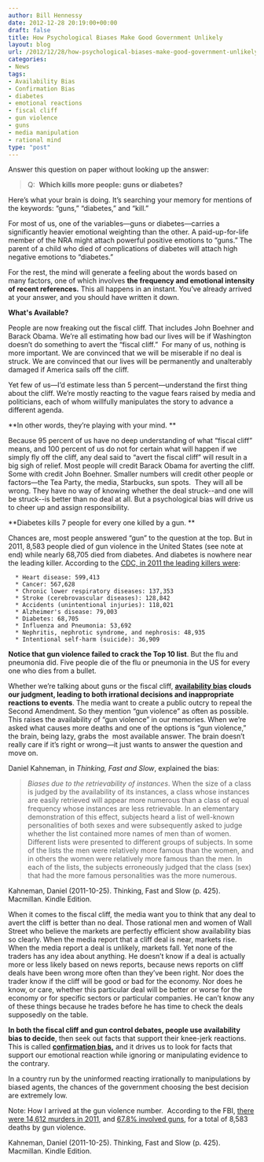 ```yaml
---
author: Bill Hennessy
date: 2012-12-28 20:19:00+00:00
draft: false
title: How Psychological Biases Make Good Government Unlikely
layout: blog
url: /2012/12/28/how-psychological-biases-make-good-government-unlikely/
categories:
- News
tags:
- Availability Bias
- Confirmation Bias
- diabetes
- emotional reactions
- fiscal cliff
- gun violence
- guns
- media manipulation
- rational mind
type: "post"
---
```


Answer this question on paper without looking up the answer:


> Q:  **Which kills more people: guns or diabetes?**


Here’s what your brain is doing. It’s searching your memory for mentions of the keywords: “guns,” “diabetes,” and “kill.”

For most of us, one of the variables—guns or diabetes—carries a significantly heavier emotional weighting than the other. A paid-up-for-life member of the NRA might attach powerful positive emotions to “guns.” The parent of a child who died of complications of diabetes will attach high negative emotions to “diabetes.”

For the rest, the mind will generate a feeling about the words based on many factors, one of which involves **the frequency and emotional intensity of recent references.** This all happens in an instant. You’ve already arrived at your answer, and you should have written it down.

**What's Available?**

People are now freaking out the fiscal cliff. That includes John Boehner and Barack Obama. We’re all estimating how bad our lives will be if Washington doesn’t do something to avert the “fiscal cliff.”  For many of us, nothing is more important. We are convinced that we will be miserable if no deal is struck. We are convinced that our lives will be permanently and unalterably damaged if America sails off the cliff.

Yet few of us—I’d estimate less than 5 percent—understand the first thing about the cliff. We’re mostly reacting to the vague fears raised by media and politicians, each of whom willfully manipulates the story to advance a different agenda.

**In other words, they’re playing with your mind. **

Because 95 percent of us have no deep understanding of what “fiscal cliff” means, and 100 percent of us do not for certain what will happen if we simply fly off the cliff, any deal said to “avert the fiscal cliff” will result in a big sigh of relief. Most people will credit Barack Obama for averting the cliff. Some with credit John Boehner. Smaller numbers will credit other people or factors—the Tea Party, the media, Starbucks, sun spots.  They will all be wrong. They have no way of knowing whether the deal struck--and one will be struck--is better than no deal at all. But a psychological bias will drive us to cheer up and assign responsibility.

**Diabetes kills 7 people for every one killed by a gun. **

Chances are, most people answered “gun” to the question at the top. But in 2011, 8,583 people died of gun violence in the United States (see note at end) while nearly 68,705 died from diabetes. And diabetes is nowhere near the leading killer. According to the [CDC, in 2011 the leading killers were](https://www.cdc.gov/nchs/FASTATS/lcod.htm):



	  * Heart disease: 599,413
	  * Cancer: 567,628
	  * Chronic lower respiratory diseases: 137,353
	  * Stroke (cerebrovascular diseases): 128,842
	  * Accidents (unintentional injuries): 118,021
	  * Alzheimer's disease: 79,003
	  * Diabetes: 68,705
	  * Influenza and Pneumonia: 53,692
	  * Nephritis, nephrotic syndrome, and nephrosis: 48,935
	  * Intentional self-harm (suicide): 36,909

**Notice that gun violence failed to crack the Top 10 list**. But the flu and pneumonia did. Five people die of the flu or pneumonia in the US for every one who dies from a bullet.

Whether we’re talking about guns or the fiscal cliff, **[availability bias](https://www.spring.org.uk/2012/08/the-availability-bias-why-people-buy-lottery-tickets.php) clouds our judgment, leading to both irrational decisions and inappropriate reactions to events**. The media want to create a public outcry to repeal the Second Amendment. So they mention “gun violence” as often as possible. This raises the availability of “gun violence” in our memories. When we’re asked what causes more deaths and one of the options is “gun violence,” the brain, being lazy, grabs the  most available answer. The brain doesn’t really care if it’s right or wrong—it just wants to answer the question and move on.

Daniel Kahneman, in _Thinking, Fast and Slow_, explained the bias:


> _Biases due to the retrievability of instances_. When the size of a class is judged by the availability of its instances, a class whose instances are easily retrieved will appear more numerous than a class of equal frequency whose instances are less retrievable. In an elementary demonstration of this effect, subjects heard a list of well-known personalities of both sexes and were subsequently asked to judge whether the list contained more names of men than of women. Different lists were presented to different groups of subjects. In some of the lists the men were relatively more famous than the women, and in others the women were relatively more famous than the men. In each of the lists, the subjects erroneously judged that the class (sex) that had the more famous personalities was the more numerous.

Kahneman, Daniel (2011-10-25). Thinking, Fast and Slow (p. 425). Macmillan. Kindle Edition.


When it comes to the fiscal cliff, the media want you to think that any deal to avert the cliff is better than no deal. Those rational men and women of Wall Street who believe the markets are perfectly efficient show availability bias so clearly. When the media report that a cliff deal is near, markets rise. When the media report a deal is unlikely, markets fall. Yet none of the traders has any idea about anything. He doesn’t know if a deal is actually more or less likely based on news reports, because news reports on cliff deals have been wrong more often than they’ve been right. Nor does the trader know if the cliff will be good or bad for the economy. Nor does he know, or care, whether this particular deal will be better or worse for the economy or for specific sectors or particular companies. He can’t know any of these things because he trades before he has time to check the deals supposedly on the table.

**In both the fiscal cliff and gun control debates, people use availability bias to decide**, then seek out facts that support their knee-jerk reactions. This is called **[confirmation bias](https://www.psychologyandsociety.com/confirmationbias.html),** and it drives us to look for facts that support our emotional reaction while ignoring or manipulating evidence to the contrary.

In a country run by the uninformed reacting irrationally to manipulations by biased agents, the chances of the government choosing the best decision are extremely low.

Note: How I arrived at the gun violence number.  According to the FBI, [there were 14,612 murders in 2011](https://www.fbi.gov/about-us/cjis/ucr/crime-in-the-u.s/2011/crime-in-the-u.s.-2011/tables/table-1), and [67.8% involved guns](https://www.fbi.gov/about-us/cjis/ucr/crime-in-the-u.s/2011/crime-in-the-u.s.-2011/tables/table-20), for a total of 8,583 deaths by gun violence.

Kahneman, Daniel (2011-10-25). Thinking, Fast and Slow (p. 425). Macmillan. Kindle Edition.
